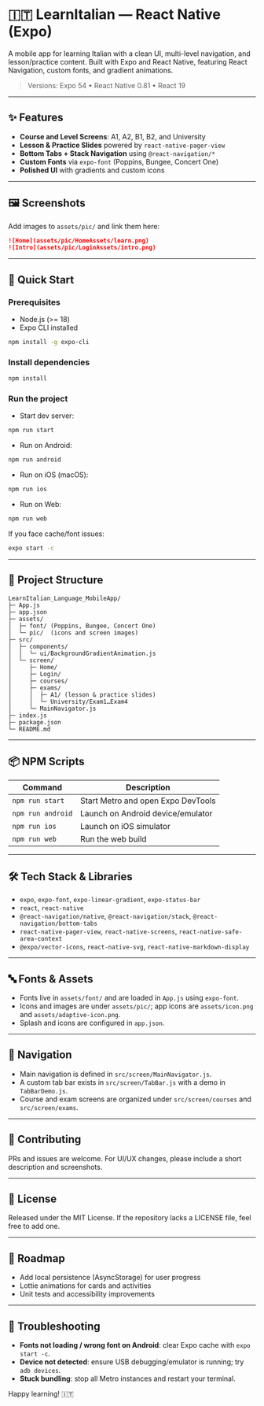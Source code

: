 # 🇮🇹 LearnItalian — React Native (Expo)

A mobile app for learning Italian with a clean UI, multi-level navigation, and lesson/practice content. Built with Expo and React Native, featuring React Navigation, custom fonts, and gradient animations.

> Versions: Expo 54 • React Native 0.81 • React 19

---

## ✨ Features
- **Course and Level Screens**: A1, A2, B1, B2, and University
- **Lesson & Practice Slides** powered by `react-native-pager-view`
- **Bottom Tabs + Stack Navigation** using `@react-navigation/*`
- **Custom Fonts** via `expo-font` (Poppins, Bungee, Concert One)
- **Polished UI** with gradients and custom icons

---

## 🖼️ Screenshots
Add images to `assets/pic/` and link them here:

```markdown
![Home](assets/pic/HomeAssets/learn.png)
![Intro](assets/pic/LoginAssets/intro.png)
```

---

## 🚀 Quick Start

### Prerequisites
- Node.js (>= 18)
- Expo CLI installed

```bash
npm install -g expo-cli
```

### Install dependencies
```bash
npm install
```

### Run the project
- Start dev server:
```bash
npm run start
```
- Run on Android:
```bash
npm run android
```
- Run on iOS (macOS):
```bash
npm run ios
```
- Run on Web:
```bash
npm run web
```

If you face cache/font issues:
```bash
expo start -c
```

---

## 🧭 Project Structure
```text
LearnItalian_Language_MobileApp/
├─ App.js
├─ app.json
├─ assets/
│  ├─ font/ (Poppins, Bungee, Concert One)
│  └─ pic/  (icons and screen images)
├─ src/
│  ├─ components/
│  │  └─ ui/BackgroundGradientAnimation.js
│  └─ screen/
│     ├─ Home/
│     ├─ Login/
│     ├─ courses/
│     ├─ exams/
│     │  ├─ A1/ (lesson & practice slides)
│     │  └─ University/Exam1…Exam4
│     └─ MainNavigator.js
├─ index.js
├─ package.json
└─ README.md
```

---

## 📦 NPM Scripts
| Command | Description |
|---|---|
| `npm run start` | Start Metro and open Expo DevTools |
| `npm run android` | Launch on Android device/emulator |
| `npm run ios` | Launch on iOS simulator |
| `npm run web` | Run the web build |

---

## 🛠️ Tech Stack & Libraries
- `expo`, `expo-font`, `expo-linear-gradient`, `expo-status-bar`
- `react`, `react-native`
- `@react-navigation/native`, `@react-navigation/stack`, `@react-navigation/bottom-tabs`
- `react-native-pager-view`, `react-native-screens`, `react-native-safe-area-context`
- `@expo/vector-icons`, `react-native-svg`, `react-native-markdown-display`

---

## 🔤 Fonts & Assets
- Fonts live in `assets/font/` and are loaded in `App.js` using `expo-font`.
- Icons and images are under `assets/pic/`; app icons are `assets/icon.png` and `assets/adaptive-icon.png`.
- Splash and icons are configured in `app.json`.

---

## 🧱 Navigation
- Main navigation is defined in `src/screen/MainNavigator.js`.
- A custom tab bar exists in `src/screen/TabBar.js` with a demo in `TabBarDemo.js`.
- Course and exam screens are organized under `src/screen/courses` and `src/screen/exams`.

---

## 🤝 Contributing
PRs and issues are welcome. For UI/UX changes, please include a short description and screenshots.

---

## 📄 License
Released under the MIT License. If the repository lacks a LICENSE file, feel free to add one.

---

## 🧭 Roadmap
- Add local persistence (AsyncStorage) for user progress
- Lottie animations for cards and activities
- Unit tests and accessibility improvements

---

## 🧰 Troubleshooting
- **Fonts not loading / wrong font on Android**: clear Expo cache with `expo start -c`.
- **Device not detected**: ensure USB debugging/emulator is running; try `adb devices`.
- **Stuck bundling**: stop all Metro instances and restart your terminal.

Happy learning! 🇮🇹
